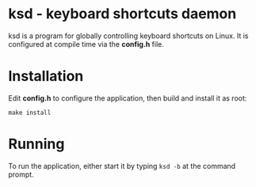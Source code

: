 # ksd - keyboard shortcuts daemon

ksd is a program for globally controlling keyboard shortcuts on Linux. It is
configured at compile time via the **config.h** file.

# Installation

Edit **config.h** to configure the application, then build and install it as
root:

    make install

# Running

To run the application, either start it by typing `ksd -b` at the command
prompt.
